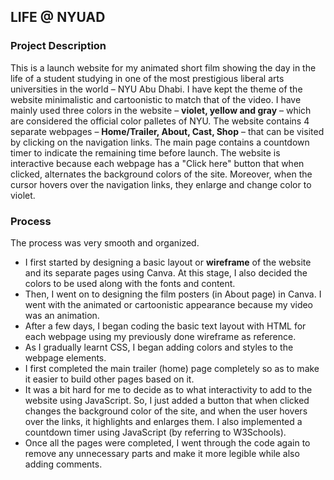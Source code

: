 ## LIFE @ NYUAD

### Project Description

This is a launch website for my animated short film showing the day in the life of a student studying in one of the most prestigious liberal arts universities in the world – NYU Abu Dhabi. I have kept the theme of the website minimalistic and cartoonistic to match that of the video. I have mainly used three colors in the website – <strong>violet, yellow and gray</strong> – which are considered the official color palletes of NYU. The website contains 4 separate webpages – <strong>Home/Trailer, About, Cast, Shop</strong> – that can be visited by clicking on the navigation links. The main page contains a countdown timer to indicate the remaining time before launch. The website is interactive because each webpage has a "Click here" button that when clicked, alternates the background colors of the site. Moreover, when the cursor hovers over the navigation links, they enlarge and change color to violet.

### Process

The process was very smooth and organized.
- I first started by designing a basic layout or <strong>wireframe</strong> of the website and its separate pages using Canva. At this stage, I also decided the colors to be used along with the fonts and content.
- Then, I went on to designing the film posters (in About page) in Canva. I went with the animated or cartoonistic appearance because my video was an animation.
- After a few days, I began coding the basic text layout with HTML for each webpage using my previously done wireframe as reference.
- As I gradually learnt CSS, I began adding colors and styles to the webpage elements.
- I first completed the main trailer (home) page completely so as to make it easier to build other pages based on it.
- It was a bit hard for me to decide as to what interactivity to add to the website using JavaScript. So, I just added a button that when clicked changes the background color of the site, and when the user hovers over the links, it highlights and enlarges them. I also implemented a countdown timer using JavaScript (by referring to W3Schools).
- Once all the pages were completed, I went through the code again to remove any unnecessary parts and make it more legible while also adding comments.
